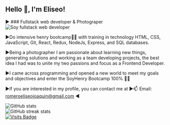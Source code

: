 ## Hello 👋, I'm  Eliseo!
▶ ### Fullstack web developer & Photograper 
![Soy fullstack web developer](https://developers.giphy.com/branch/master/static/api-c99e353f761d318322c853c03ebcf21b.gif)

▶Do intensive henry bootcamp🚀🚀 with training in technology HTML, CSS, JavaScript, Git, React, Redux, NodeJs, Express, and SQL databases.

▶Being a photographer I am passionate about learning new things, generating solutions and working as a team
developing projects, the best idea I had was to unite my two passions and focus as a Frontend
Developer.

▶I came across programming and opened a new world to meet my goals and objectives and
enter the SoyHenry Bootcamp 100% 🚀🚀

▶If you are interested in my profile, you can contact me at
▶📫 Email: romeroeliseojoaquin@gmail.com ◀

             
![GitHub stats](https://github-readme-stats.vercel.app/api?username=EliseoRom&show_icons=true&count_private=true)  
![GitHub streak stats](https://github-readme-streak-stats.herokuapp.com/?user=EliseoRom)  
[![Visits Badge](https://badges.pufler.dev/visits/EliseoRom/EliseoRom)](https://badges.pufler.dev)

<!---
EliseoRom/EliseoRom is a ✨ special ✨ repository because its `README.md` (this file) appears on your GitHub profile.
You can click the Preview link to take a look at your changes.
--->
